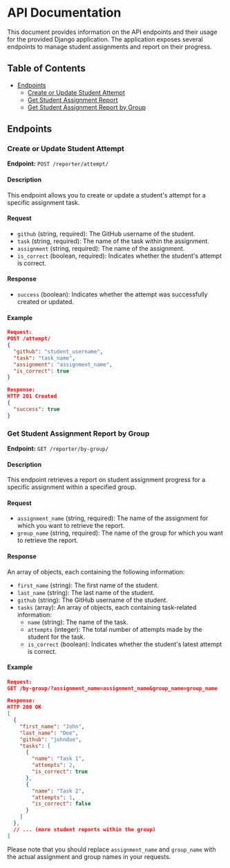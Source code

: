 # API Documentation

This document provides information on the API endpoints and their usage for the provided Django application. The application exposes several endpoints to manage student assignments and report on their progress.

## Table of Contents

- [Endpoints](#endpoints)
  - [Create or Update Student Attempt](#create-or-update-student-attempt)
  - [Get Student Assignment Report](#get-student-assignment-report)
  - [Get Student Assignment Report by Group](#get-student-assignment-report-by-group)

## Endpoints

### Create or Update Student Attempt

**Endpoint:** `POST /reporter/attempt/`

#### Description

This endpoint allows you to create or update a student's attempt for a specific assignment task.

#### Request

- `github` (string, required): The GitHub username of the student.
- `task` (string, required): The name of the task within the assignment.
- `assignment` (string, required): The name of the assignment.
- `is_correct` (boolean, required): Indicates whether the student's attempt is correct.

#### Response

- `success` (boolean): Indicates whether the attempt was successfully created or updated.

#### Example

```json
Request:
POST /attempt/
{
  "github": "student_username",
  "task": "task_name",
  "assignment": "assignment_name",
  "is_correct": true
}

Response:
HTTP 201 Created
{
  "success": true
}
```

### Get Student Assignment Report by Group

**Endpoint:** `GET /reporter/by-group/`

#### Description

This endpoint retrieves a report on student assignment progress for a specific assignment within a specified group.

#### Request

- `assignment_name` (string, required): The name of the assignment for which you want to retrieve the report.
- `group_name` (string, required): The name of the group for which you want to retrieve the report.

#### Response

An array of objects, each containing the following information:

- `first_name` (string): The first name of the student.
- `last_name` (string): The last name of the student.
- `github` (string): The GitHub username of the student.
- `tasks` (array): An array of objects, each containing task-related information:
  - `name` (string): The name of the task.
  - `attempts` (integer): The total number of attempts made by the student for the task.
  - `is_correct` (boolean): Indicates whether the student's latest attempt is correct.

#### Example

```json
Request:
GET /by-group/?assignment_name=assignment_name&group_name=group_name

Response:
HTTP 200 OK
[
  {
    "first_name": "John",
    "last_name": "Doe",
    "github": "johndoe",
    "tasks": [
      {
        "name": "Task 1",
        "attempts": 2,
        "is_correct": true
      },
      {
        "name": "Task 2",
        "attempts": 1,
        "is_correct": false
      }
    ]
  },
  // ... (more student reports within the group)
]
```

Please note that you should replace `assignment_name` and `group_name` with the actual assignment and group names in your requests.